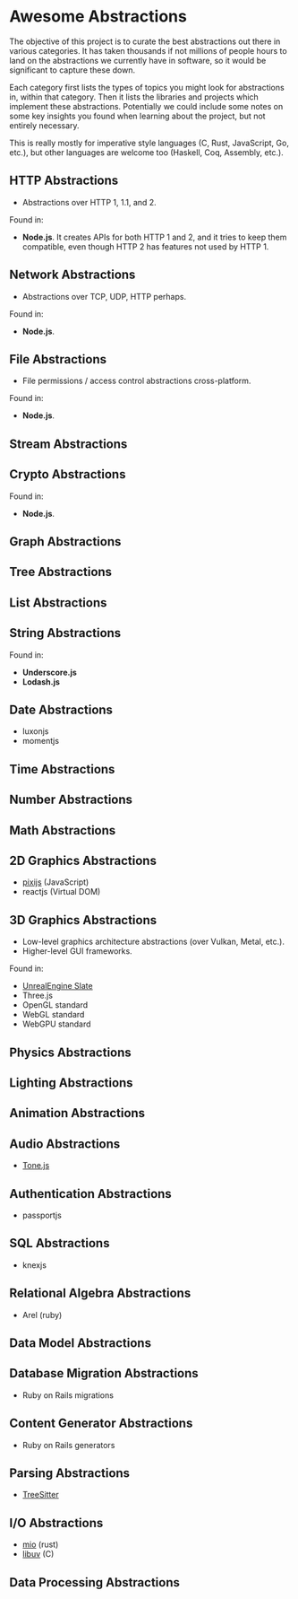 
# Awesome Abstractions

The objective of this project is to curate the best abstractions out there in various categories. It has taken thousands if not millions of people hours to land on the abstractions we currently have in software, so it would be significant to capture these down.

Each category first lists the types of topics you might look for abstractions in, within that category. Then it lists the libraries and projects which implement these abstractions. Potentially we could include some notes on some key insights you found when learning about the project, but not entirely necessary.

This is really mostly for imperative style languages (C, Rust, JavaScript, Go, etc.), but other languages are welcome too (Haskell, Coq, Assembly, etc.).

## HTTP Abstractions

- Abstractions over HTTP 1, 1.1, and 2.

Found in:

- **Node.js**. It creates APIs for both HTTP 1 and 2, and it tries to keep them compatible, even though HTTP 2 has features not used by HTTP 1.

## Network Abstractions

- Abstractions over TCP, UDP, HTTP perhaps.

Found in:

- **Node.js**.

## File Abstractions

- File permissions / access control abstractions cross-platform.

Found in:

- **Node.js**.

## Stream Abstractions

## Crypto Abstractions

Found in:

- **Node.js**.

## Graph Abstractions

## Tree Abstractions

## List Abstractions

## String Abstractions

Found in:

- **Underscore.js**
- **Lodash.js**

## Date Abstractions

- luxonjs
- momentjs

## Time Abstractions

## Number Abstractions

## Math Abstractions

## 2D Graphics Abstractions

- [pixijs](https://github.com/pixijs/pixijs) (JavaScript)
- reactjs (Virtual DOM)

## 3D Graphics Abstractions

- Low-level graphics architecture abstractions (over Vulkan, Metal, etc.).
- Higher-level GUI frameworks.

Found in:

- [UnrealEngine Slate](https://docs.unrealengine.com/4.27/en-US/ProgrammingAndScripting/Slate/Architecture/)
- Three.js
- OpenGL standard
- WebGL standard
- WebGPU standard

## Physics Abstractions

## Lighting Abstractions

## Animation Abstractions

## Audio Abstractions

- [Tone.js](https://github.com/Tonejs/Tone.js/)

## Authentication Abstractions

- passportjs

## SQL Abstractions

- knexjs

## Relational Algebra Abstractions

- Arel (ruby)

## Data Model Abstractions

## Database Migration Abstractions

- Ruby on Rails migrations

## Content Generator Abstractions

- Ruby on Rails generators

## Parsing Abstractions

- [TreeSitter](https://tree-sitter.github.io/tree-sitter/)

## I/O Abstractions

- [mio](https://github.com/tokio-rs/mio) (rust)
- [libuv](http://docs.libuv.org/en/v1.x/api.html) (C)

## Data Processing Abstractions
